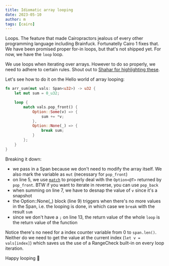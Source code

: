 ```yaml
---
title: Idiomatic array looping
date: 2023-05-10
author: m
tags: [cairo]
---
```


Loops. The feature that made Cairopractors jealous of every other programming language including Brainfuck. Fortunatelly Cairo 1 fixes that. We have been promised proper for-in loops, but that's not shipped yet. For now, we have the `loop` loop.

We use loops when iterating over arrays. However to do so properly, we need to adhere to certain rules. Shout out to [Shahar for highlighting these](https://twitter.com/PapiniShahar/status/1650814998480838656).

Let's see how to do it on the Hello world of array looping:

```rust
fn arr_sum(mut vals: Span<u32>) -> u32 {
    let mut sum = 0_u32;

    loop {
        match vals.pop_front() {
            Option::Some(v) => {
                sum += *v;
            },
            Option::None(_) => {
                break sum;
            }
        };
    }
}
```

Breaking it down:  

* we pass in a Span because we don't need to modify the array itself. We also mark the variable as `mut` (necessary for `pop_front`)
* on line 5, we use [`match`](https://cairo-book.github.io/ch05-02-the-match-control-flow-construct.html#matching-with-options) to properly deal with the `Option<@T>` returned by `pop_front`. BTW if you want to iterate in reverse, you can use `pop_back`
* when summing on line 7, we have to desnap the value of `v` since it's a snapshot
* the Option::None(_) block (line 9) triggers when there's no more values in the Span, i.e. the looping is done, in which case we `break` with the result `sum`
* since we don't have a `;` on line 13, the return value of the whole `loop` is the return value of the function

Notice there's no need for a index counter variable from 0 to `span.len()`. Neither do we need to get the value at the current index (`let v = vals[index]`) which saves us the use of a RangeCheck built-in on every loop iteration.

Happy looping 🔁
